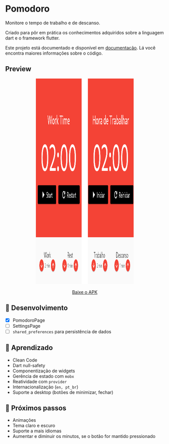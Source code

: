 # Pomodoro

Monitore o tempo de trabalho e de descanso.

Criado para pôr em prática os conhecimentos adquiridos sobre a linguagem dart e o framework flutter.

Este projeto está documentado e disponível em [documentação](https://andremeireles.github.io/pomodoro/docs/api/index.html). Lá você encontra maiores informações sobre o código.

## Preview

<p align="center">
  <img width="310" height="650" src="assets/readme/pomodoroPage.png" alt="Pomodoro">
</p>

<p align="center">
  <a href="app_client/assets/readme/signin.png">Baixe o APK</a>
</p>

## 💬 Desenvolvimento

- [x] PomodoroPage
- [ ] SettingsPage
- [ ] `shared_preferences` para persistência de dados

## 🔭 Aprendizado

- Clean Code
- Dart null-safety
- Componentização de widgets
- Gerência de estado com `mobx`
- Reatividade com `provider`
- Internacionalização (`en, pt_br`)
- Suporte a desktop (botões de minimizar, fechar)

## 🌱 Próximos passos

- Animações
- Tema claro e escuro
- Suporte a mais idiomas
- Aumentar e diminuir os minutos, se o botão for mantido pressionado
